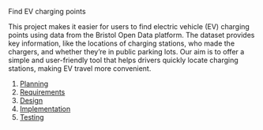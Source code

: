 Find EV charging points

This project makes it easier for users to find electric vehicle (EV) charging points using data from the Bristol Open Data platform. The dataset provides key information, like the locations of charging stations, who made the chargers, and whether they’re in public parking lots. Our aim is to offer a simple and user-friendly tool that helps drivers quickly locate charging stations, making EV travel more convenient.

1. [Planning](docs/planning.md)
2. [Requirements](docs/requirements.md)
3. [Design](docs/design.md)
4. [Implementation](docs/implementation.md)
5. [Testing](docs/testing.md)

